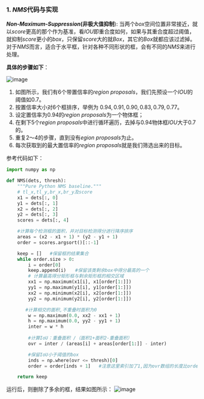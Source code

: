 ### 1. $NMS$代码与实现

**$Non$-$Maximum$-$Suppression$(非极大值抑制**): 当两个$box$空间位置非常接近，就以$score$更高的那个作为基准，看$IOU$即重合度如何，如果与其重合度超过阈值，就抑制$score$更小的$box$，只保留$score$大的就$Box$，其它的$Box$就都应该过滤掉。对于$NMS$而言，适合于水平框，针对各种不同形状的框，会有不同的$NMS$来进行处理。

**具体的步骤如下**：

![image](https://user-images.githubusercontent.com/47493620/119690666-78646680-be7c-11eb-8499-d757d6b7fa66.png)


1. 如图所示，我们有$6$个带置信率的$region$ $proposals$，我们先预设一个$IOU$的阈值如$0.7$。
2. 按置信率大小对$6$个框排序，举例为 $0.94, 0.91, 0.90, 0.83, 0.79, 0.77$。
3. 设定置信率为$0.94$的$region$ $proposals$为一个物体框；
4. 在剩下$5$个$region$ $proposals$中进行循环遍历，去掉与$0.94$物体框$IOU$大于$0.7$的。
5. 重复$2$～$4$的步骤，直到没有$egion$ $proposals$为止。
6. 每次获取到的最大置信率的$region$ $proposals$就是我们筛选出来的目标。

参考代码如下：

```python
import numpy as np

def NMS(dets, thresh):
    """Pure Python NMS baseline."""
    # tl_x,tl_y,br_x,br_y及score
    x1 = dets[:, 0]
    y1 = dets[:, 1]
    x2 = dets[:, 2]
    y2 = dets[:, 3]
    scores = dets[:, 4]

    #计算每个检测框的面积，并对目标检测得分进行降序排序
    areas = (x2 - x1 + 1) * (y2 - y1 + 1)
    order = scores.argsort()[::-1]

    keep = []   #保留框的结果集合
    while order.size > 0:
        i = order[0]
        keep.append(i)　　#保留该类剩余box中得分最高的一个
        # 计算最高得分矩形框与剩余矩形框的相交区域
        xx1 = np.maximum(x1[i], x1[order[1:]])
        yy1 = np.maximum(y1[i], y1[order[1:]])
        xx2 = np.minimum(x2[i], x2[order[1:]])
        yy2 = np.minimum(y2[i], y2[order[1:]])

       #计算相交的面积,不重叠时面积为0
        w = np.maximum(0.0, xx2 - xx1 + 1)
        h = np.maximum(0.0, yy2 - yy1 + 1)
        inter = w * h
        
        #计算IoU：重叠面积 /（面积1+面积2-重叠面积）
        ovr = inter / (areas[i] + areas[order[1:]] - inter)

        #保留IoU小于阈值的box
        inds = np.where(ovr <= thresh)[0]
        order = order[inds + 1]   #注意这里索引加了1,因为ovr数组的长度比order数组的长度少一个

    return keep
```

运行后，则删除了多余的框，结果如图所示：
![image](https://user-images.githubusercontent.com/47493620/119690751-8b773680-be7c-11eb-88d3-4757632e1904.png)
